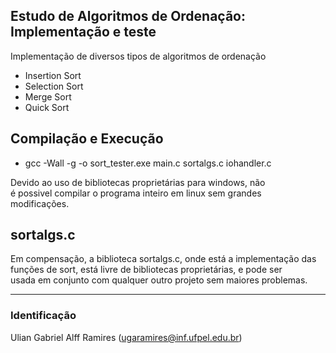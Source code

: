 ## Estudo de Algoritmos de Ordenação: Implementação e teste
Implementação de diversos tipos de algoritmos de ordenação

- Insertion Sort
- Selection Sort
- Merge Sort
- Quick Sort

## Compilação e Execução

- gcc -Wall -g -o sort_tester.exe main.c sortalgs.c iohandler.c
 
Devido ao uso de bibliotecas proprietárias para windows, não\
é possivel compilar o programa inteiro em linux sem grandes\
modificações.

## sortalgs.c
  
Em compensação, a biblioteca sortalgs.c, onde está a implementação das\
funções de sort, está livre de bibliotecas proprietárias, e pode ser\
usada em conjunto com qualquer outro projeto sem maiores problemas. 
 ________________________________________________________
### Identificação
Ulian Gabriel Alff Ramires (ugaramires@inf.ufpel.edu.br)

